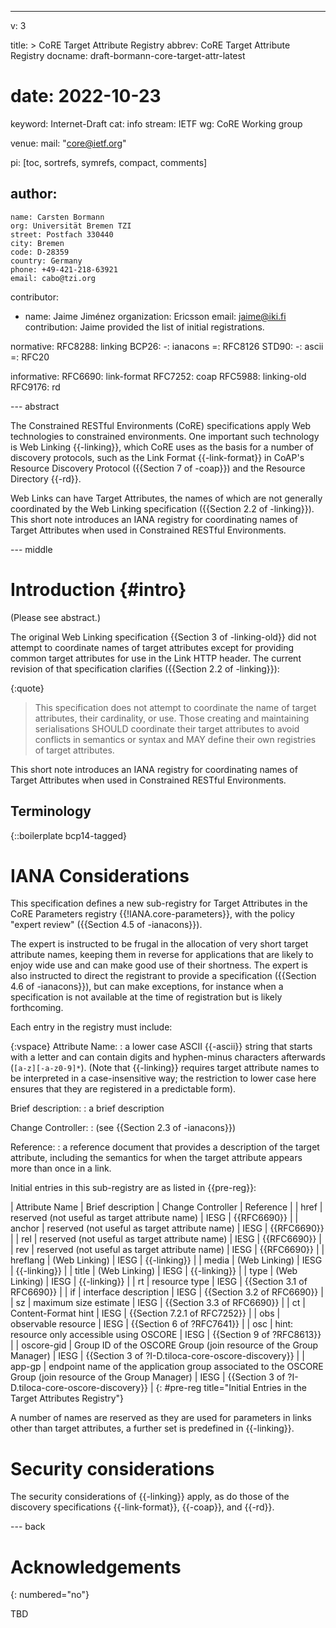 ---
v: 3

title: >
  CoRE Target Attribute Registry
abbrev: CoRE Target Attribute Registry
docname: draft-bormann-core-target-attr-latest
# date: 2022-10-23

keyword: Internet-Draft
cat: info
stream: IETF
wg: CoRE Working group

venue:
  mail: "core@ietf.org"

pi: [toc, sortrefs, symrefs, compact, comments]

author:
  -
    name: Carsten Bormann
    org: Universität Bremen TZI
    street: Postfach 330440
    city: Bremen
    code: D-28359
    country: Germany
    phone: +49-421-218-63921
    email: cabo@tzi.org

contributor:
- name: Jaime Jiménez
  organization: Ericsson
  email: jaime@iki.fi
  contribution: Jaime provided the list of initial registrations.

normative:
  RFC8288: linking
  BCP26:
    -: ianacons
    =: RFC8126
  STD90:
    -: ascii
    =: RFC20

informative:
  RFC6690: link-format
  RFC7252: coap
  RFC5988: linking-old
  RFC9176: rd

--- abstract

The Constrained RESTful Environments (CoRE) specifications apply Web
technologies to constrained environments.
One important such technology is Web Linking {{-linking}}, which CoRE
uses as the basis for a number of discovery protocols, such as the
Link Format {{-link-format}} in CoAP's Resource Discovery Protocol ({{Section 7
of -coap}}) and the Resource Directory {{-rd}}.

Web Links can have Target Attributes, the names of which are not
generally coordinated by the Web Linking specification ({{Section 2.2 of -linking}}).
This short note introduces an IANA registry for coordinating names of Target
Attributes when used in Constrained RESTful Environments.

--- middle

Introduction        {#intro}
============

(Please see abstract.)

The original Web Linking specification {{Section 3 of -linking-old}} did not attempt
to coordinate names of target attributes except for providing common
target attributes for use in the Link HTTP header.
The current revision of that specification clarifies ({{Section 2.2 of -linking}}):

{:quote}
>    This specification does not attempt to coordinate the name of target
   attributes, their cardinality, or use.  Those creating and
   maintaining serialisations SHOULD coordinate their target attributes
   to avoid conflicts in semantics or syntax and MAY define their own
   registries of target attributes.

This short note introduces an IANA registry for coordinating names of Target
Attributes when used in Constrained RESTful Environments.

Terminology
-----------

{::boilerplate bcp14-tagged}

IANA Considerations
===================

This specification defines a new sub-registry for Target Attributes in
the CoRE Parameters registry {{!IANA.core-parameters}}, with the policy
"expert review" ({{Section 4.5 of -ianacons}}).

The expert is instructed to be frugal in the allocation of very short
target attribute names, keeping them in reverse for applications that
are likely to enjoy wide use and can make good use of their shortness.
The expert is also instructed to direct the registrant to provide a
specification ({{Section 4.6 of -ianacons}}), but can make exceptions,
for instance when a specification is not available at the time of
registration but is likely forthcoming.

Each entry in the registry must include:

{:vspace}
Attribute Name:
: a lower case ASCII {{-ascii}} string that starts with a letter and can
  contain digits and hyphen-minus characters afterwards
  (`[a-z][-a-z0-9]*`).
  (Note that {{-linking}} requires target attribute names to be
  interpreted in a case-insensitive way; the restriction to lower case
  here ensures that they are registered in a predictable form).

Brief description:
: a brief description

Change Controller:
: (see {{Section 2.3 of -ianacons}})

Reference:
: a reference document that provides a description of the target
  attribute, including the semantics for when the target attribute
  appears more than once in a link.


Initial entries in this sub-registry are as listed in {{pre-reg}}:

| Attribute  Name | Brief description                                                                                          | Change Controller | Reference                                        |
| href            | reserved (not useful as target attribute name)                                                             | IESG              | {{RFC6690}}                                        |
| anchor          | reserved (not useful as target attribute name)                                                             | IESG              | {{RFC6690}}                                        |
| rel             | reserved (not useful as target attribute name)                                                             | IESG              | {{RFC6690}}                                        |
| rev             | reserved (not useful as target attribute name)                                                             | IESG              | {{RFC6690}}                                        |
| hreflang        | (Web Linking)                                                                                              | IESG              | {{-linking}}                                       |
| media           | (Web Linking)                                                                                              | IESG              | {{-linking}}                                       |
| title           | (Web Linking)                                                                                              | IESG              | {{-linking}}                                       |
| type            | (Web Linking)                                                                                              | IESG              | {{-linking}}                                       |
| rt              | resource type                                                                                              | IESG              | {{Section 3.1 of RFC6690}}                         |
| if              | interface description                                                                                      | IESG              | {{Section 3.2 of RFC6690}}                         |
| sz              | maximum size estimate                                                                                      | IESG              | {{Section 3.3 of RFC6690}}                         |
| ct              | Content-Format hint                                                                                        | IESG              | {{Section 7.2.1 of RFC7252}}                       |
| obs             | observable resource                                                                                        | IESG              | {{Section 6 of ?RFC7641}}                          |
| osc             | hint: resource only accessible using OSCORE                                                                | IESG              | {{Section 9 of ?RFC8613}}                          |
| oscore-gid      | Group ID of the OSCORE Group (join resource of the Group Manager)                                          | IESG              | {{Section 3 of ?I-D.tiloca-core-oscore-discovery}} |
| app-gp          | endpoint name of the application group associated to the OSCORE Group (join resource of the Group Manager) | IESG              | {{Section 3 of ?I-D.tiloca-core-oscore-discovery}} |
{: #pre-reg title="Initial Entries in the Target Attributes Registry"}

A number of names are reserved as they are used for parameters in
links other than target attributes, a further set is predefined in
{{-linking}}.


Security considerations
=======================

The security considerations of {{-linking}} apply, as do those of the
discovery specifications {{-link-format}}, {{-coap}}, and {{-rd}}.

--- back

Acknowledgements
================
{: numbered="no"}

TBD

